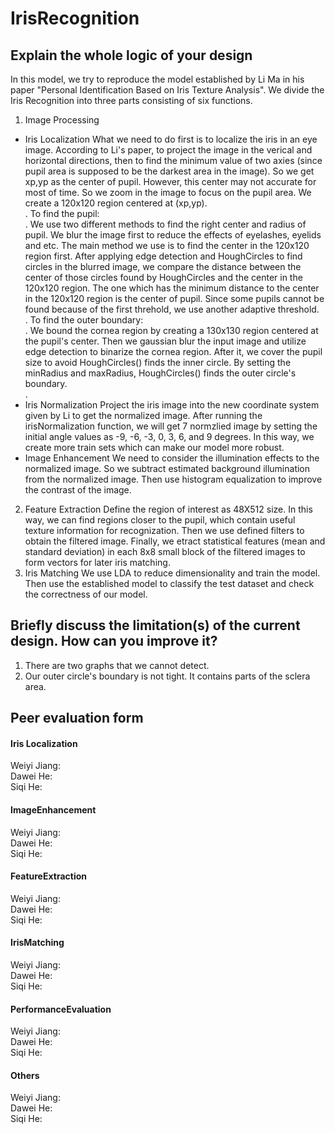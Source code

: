 # IrisRecognition
## Explain the whole logic of your design
In this model, we try to reproduce the model established by Li Ma in his paper "Personal Identification Based on Iris Texture Analysis". 
We divide the Iris Recognition into three parts consisting of six functions. <br />
1. Image Processing <br />
- Iris Localization
What we need to do first is to localize the iris in an eye image. According to Li's paper, to project the image in the verical and horizontal directions, then to find the minimum value of two axies (since pupil area is supposed to be the darkest area in the image). So we get xp,yp as the center of pupil. However, this center may not accurate for most of time. So we zoom in the image to focus on the pupil area. We create a 120x120 region centered at (xp,yp).<br />. 
To find the pupil: <br />. 
We use two different methods to find the right center and radius of pupil. We blur the image first to reduce the effects of eyelashes, eyelids and etc. The main method we use is to find the center in the 120x120 region first. After applying edge detection and HoughCircles to find circles in the blurred image, we compare the distance between the center of those circles found by HoughCircles and the center in the 120x120 region. The one which has the minimum distance to the center in the 120x120 region is the center of pupil. Since some pupils cannot be found because of the first threhold, we use another adaptive threshold. <br />. 
To find the outer boundary:  <br />. 
We bound the cornea region by creating a 130x130 region centered at the pupil's center. Then we gaussian blur the input image and utilize edge detection to binarize the cornea region. After it, we cover the pupil size to avoid HoughCircles() finds the inner circle. By setting the minRadius and maxRadius, HoughCircles() finds the outer circle's boundary. <br />. 
- Iris Normalization
Project the iris image into the new coordinate system given by Li to get the normalized image. After running the irisNormalization function, we will get 7 normzlied image by setting the initial angle values as -9, -6, -3, 0, 3, 6, and 9 degrees. In this way, we create more train sets which can make our model more robust.
- Image Enhancement
We need to consider the illumination effects to the normalized image. So we subtract estimated background illumination from the normalized image. Then use histogram equalization to improve the contrast of the image.
2. Feature Extraction
Define the region of interest as 48X512 size. In this way, we can find regions closer to the pupil, which contain useful texture information for recognization. Then we use defined filters to obtain the filtered image. Finally, we etract statistical features (mean and standard deviation) in each 8x8 small block of the filtered images to form vectors for later iris matching.
 3. Iris Matching
 We use LDA to reduce dimensionality and train the model. Then use the established model to classify the test dataset and check the correctness of our model.
## Briefly discuss the limitation(s) of the current design. How can you improve it?
1. There are two graphs that we cannot detect.
2. Our outer circle's boundary is not tight. It contains parts of the sclera area.
## Peer evaluation form


#### Iris Localization 
Weiyi Jiang: <br />
Dawei He: <br />
Siqi He: <br />
#### ImageEnhancement
Weiyi Jiang: <br />
Dawei He: <br />
Siqi He: <br />
#### FeatureExtraction
Weiyi Jiang: <br />
Dawei He: <br />
Siqi He: <br />
#### IrisMatching
Weiyi Jiang: <br />
Dawei He: <br />
Siqi He: <br />
#### PerformanceEvaluation
Weiyi Jiang: <br />
Dawei He: <br />
Siqi He: <br />
#### Others
Weiyi Jiang: <br />
Dawei He: <br />
Siqi He: <br />



